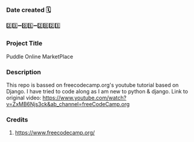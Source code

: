 ### Date created 🗓
2️⃣3️⃣➖0️⃣5️⃣➖2️⃣0️⃣2️⃣3️⃣

### Project Title
Puddle Online MarketPlace

### Description
This repo is bassed on freecodecamp.org's youtube tutorial based on Django. I have tried to code along as I am new to python & django.
Link to original video: https://www.youtube.com/watch?v=ZxMB6Njs3ck&ab_channel=freeCodeCamp.org


### Credits
1. https://www.freecodecamp.org/

